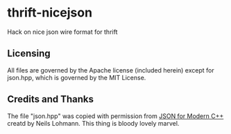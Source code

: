 # thrift-nicejson
Hack on nice json wire format for thrift

## Licensing

All files are governed by the Apache license (included herein) except
for json.hpp, which is governed by the MIT License.

## Credits and Thanks

The file "json.hpp" was copied with permission from
[JSON for Modern C++](https://github.com/nlohmann/json) creatd by
Neils Lohmann.  This thing is bloody lovely marvel.
